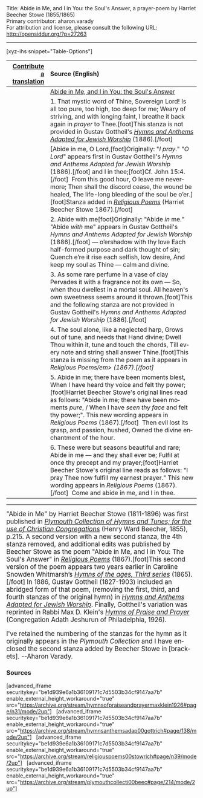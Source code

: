 <html>
<head></head>
<body>
Title: Abide in Me, and I in You: the Soul's Answer, a prayer-poem by Harriet Beecher Stowe (1855/1865)<br />
Primary contributor: aharon.varady<br />
For attribution and license, please consult the following URL: <a href="http://opensiddur.org/?p=27263">http://opensiddur.org/?p=27263</a>
<p />
<hr />

[xyz-ihs snippet="Table-Options"]<table style="margin-left: auto; margin-right: auto;" class="draggable">
<thead><tr><th id="x" style="text-align: right;"><a href="https://opensiddur.org/contributing/upload/">Contribute a translation</a></th><th style="text-align: left;">Source (English)</th></tr></thead>
<tbody>
<tr><td style="vertical-align:top;">
<div class="liturgy" lang="he">

</span></div></td>
 
<td style="vertical-align:top;">
<div class="english" lang="en">
<u>Abide in Me, and I in You: the Soul's Answer</u>
</div></td></tr>


<tr><td style="vertical-align:top;">
<div class="liturgy" lang="he">

</span></div></td>
 
<td style="vertical-align:top;">
<div class="english" lang="en">
1. That mystic word of Thine, Sovereign Lord! 
Is all too pure, too high, too deep for me; 
Weary of striving, and with longing faint, 
I breathe it back again in <em>prayer</em> to Thee.[foot]This stanza is not provided in Gustav Gottheil's <em><a href="https://opensiddur.org/compilations/hymnals/hymns-and-anthems-adapted-for-jewish-worship-by-gustav-gottheil-1886/">Hymns and Anthems Adapted for Jewish Worship</a></em> (1886).[/foot]   
</div></td></tr>


<tr><td style="vertical-align:top;">
<div class="liturgy" lang="he">

</span></div></td>
 
<td style="vertical-align:top;">
<div class="english" lang="en">
[Abide in me, O Lord,[foot]Originally: "<em>I pray</em>." "<em>O Lord</em>" appears first in Gustav Gottheil's <em>Hymns and Anthems Adapted for Jewish Worship</em> (1886).[/foot] and I in thee;[foot]Cf. John 15:4.[/foot]&nbsp; 
From this good hour, O leave me nevermore; 
Then shall the discord cease, the wound be healed, 
The life-long bleeding of the soul be o’er.][foot]Stanza added in <em><a href="https://archive.org/stream/religiouspoems00stowrich#page/n39/mode/2up">Religious Poems</a></em> (Harriet Beecher Stowe 1867).[/foot]  
</div></td></tr>


<tr><td style="vertical-align:top;">
<div class="liturgy" lang="he">

</span></div></td>
 
<td style="vertical-align:top;">
<div class="english" lang="en">
2. Abide with me[foot]Originally: "Abide <em>in</em> me." "Abide <em>with</em> me" appears in Gustav Gottheil's <em>Hymns and Anthems Adapted for Jewish Worship</em> (1886).[/foot] — o’ershadow with thy love 
Each half-formed purpose and dark thought of sin; 
Quench e’re it rise each selfish, low desire, 
And keep my soul as Thine — calm and divine. 
</div></td></tr>


<tr><td style="vertical-align:top;">
<div class="liturgy" lang="he">

</span></div></td>
 
<td style="vertical-align:top;">
<div class="english" lang="en">
3. As some rare perfume in a vase of clay 
Pervades it with a fragrance not its own — 
So, when thou dwellest in a mortal soul. 
All heaven's own sweetness seems around it thrown.[foot]This and the following stanza are not provided in Gustav Gottheil's <em>Hymns and Anthems Adapted for Jewish Worship</em> (1886).[/foot]
</div></td></tr>


<tr><td style="vertical-align:top;">
<div class="liturgy" lang="he">

</span></div></td>
 
<td style="vertical-align:top;">
<div class="english" lang="en">
4. The soul alone, like a neglected harp, 
Grows out of tune, and needs that Hand divine; 
Dwell Thou within it, tune and touch the chords, 
Till every note and string shall answer Thine.[foot]This stanza is missing from the poem as it appears in <em>Religious Poems/em> (1867).[/foot]  
</div></td></tr>


<tr><td style="vertical-align:top;">
<div class="liturgy" lang="he">

</span></div></td>
 
<td style="vertical-align:top;">
<div class="english" lang="en">
5. Abide in me; there have been moments blest,
When I have heard thy voice and felt thy power;[foot]Harriet Beecher Stowe's original lines read as follows: "Abide in me; there have been moments <em>pure</em>, / When I have <em>seen thy face</em> and felt thy power;". This new wording appears in <em>Religious Poems</em> (1867).[/foot]&nbsp;
Then evil lost its grasp, and passion, hushed, 
Owned the divine enchantment of the hour. 
</div></td></tr>


<tr><td style="vertical-align:top;">
<div class="liturgy" lang="he">

</span></div></td>
 
<td style="vertical-align:top;">
<div class="english" lang="en">
6. These were but seasons beautiful and rare; 
Abide in me — and they shall ever be; 
Fulfil at once thy precept and my prayer;[foot]Harriet Beecher Stowe's original line reads as follows: "I pray Thee now fulfill my earnest prayer." This new wording appears in <em>Religious Poems</em> (1867).[/foot]&nbsp;
Come and abide in me, and I in thee. 
</div></td></tr>
</tbody></table>

<hr />

<div class="english" lang="en" style="font-size: 1.2em;">
"Abide in Me" by Harriet Beecher Stowe (1811-1896) was first published in <em><a href="https://archive.org/stream/plymouthcollecti00beec">Plymouth Collection of Hymns and Tunes; for the use of Christian Congregations</a></em> (Henry Ward Beecher, 1855), p.215. A second version with a new second stanza, the 4th stanza removed, and additional edits was published by Beecher Stowe as the poem "Abide in Me, and I in You: The Soul's Answer" in <em><a href="https://archive.org/stream/religiouspoems00stowrich#page/n39/mode/2up">Religious Poems</a></em> (1867).[foot]This second version of the poem appears two years earlier in Caroline Snowden Whitmarsh’s <em><a href="https://archive.org/details/hymnsofagesthird00whit/page/92">Hymns of the ages, Third series</a></em> (1865).[/foot] In 1886, Gustav Gottheil (1827-1903) included an abridged form of that poem, (removing the first, third, and fourth stanzas of the original hymn) in <em><a href="https://opensiddur.org/compilations/hymnals/hymns-and-anthems-adapted-for-jewish-worship-by-gustav-gottheil-1886/">Hymns and Anthems Adapted for Jewish Worship</a></em>. Finally, Gottheil's variation was reprinted in Rabbi Max D. Klein's <em><a href="https://opensiddur.org/compilations/hymnals/hymns-of-praise-and-prayer-by-max-klein-for-congregation-adath-jeshurun-philadelphia-1926/">Hymns of Praise and Prayer</a></em> (Congregation Adath Jeshurun of Philadelphia, 1926). 

I've retained the numbering of the stanzas for the hymn as it originally appears in the <em>Plymouth Collection</em> and I have enclosed the second stanza added by Beecher Stowe in [brackets]. --Aharon Varady.
</div>

<h3>Sources</h3>

[advanced_iframe securitykey="be1d939e6a1b36109171c7d5503b34cf9147aa7b" enable_external_height_workaround="true" src="https://archive.org/stream/hymnsofpraiseandprayermaxklein1926#page/n31/mode/2up"]
&nbsp;
[advanced_iframe securitykey="be1d939e6a1b36109171c7d5503b34cf9147aa7b" enable_external_height_workaround="true" src="https://archive.org/stream/hymnsanthemsadap00gottrich#page/138/mode/2up"]
&nbsp;
[advanced_iframe securitykey="be1d939e6a1b36109171c7d5503b34cf9147aa7b" enable_external_height_workaround="true" src="https://archive.org/stream/religiouspoems00stowrich#page/n39/mode/2up"]
&nbsp;
[advanced_iframe securitykey="be1d939e6a1b36109171c7d5503b34cf9147aa7b" enable_external_height_workaround="true" src="https://archive.org/stream/plymouthcollecti00beec#page/214/mode/2up"]
</body>
</html>